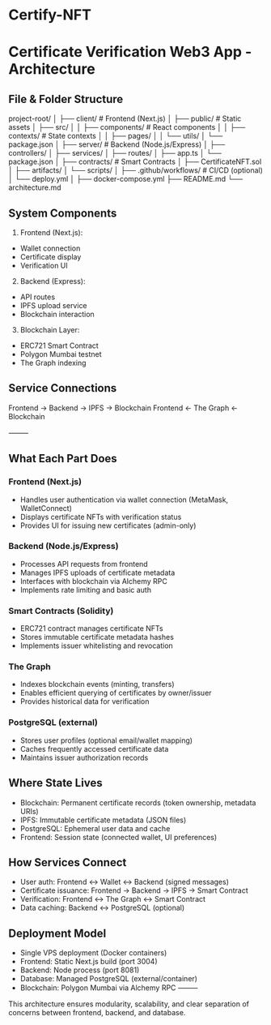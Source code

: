 # Certify-NFT
# Certificate Verification Web3 App - Architecture

## File & Folder Structure

project-root/
│
├── client/                  # Frontend (Next.js)
│   ├── public/              # Static assets
│   ├── src/
│   │   ├── components/      # React components
│   │   ├── contexts/        # State contexts
│   │   ├── pages/
│   │   └── utils/
│   └── package.json
│
├── server/                  # Backend (Node.js/Express)
│   ├── controllers/
│   ├── services/
│   ├── routes/
│   ├── app.ts
│   └── package.json
│
├── contracts/               # Smart Contracts
│   ├── CertificateNFT.sol
│   ├── artifacts/
│   └── scripts/
│
├── .github/workflows/       # CI/CD (optional)
│   └── deploy.yml
│
├── docker-compose.yml
├── README.md
└── architecture.md

## System Components

1. Frontend (Next.js):
- Wallet connection
- Certificate display
- Verification UI

2. Backend (Express):
- API routes
- IPFS upload service
- Blockchain interaction

3. Blockchain Layer:
- ERC721 Smart Contract
- Polygon Mumbai testnet
- The Graph indexing

## Service Connections

Frontend → Backend → IPFS → Blockchain
Frontend ← The Graph ← Blockchain


⸻

## What Each Part Does

### Frontend (Next.js)
- Handles user authentication via wallet connection (MetaMask, WalletConnect)
- Displays certificate NFTs with verification status
- Provides UI for issuing new certificates (admin-only)

### Backend (Node.js/Express)
- Processes API requests from frontend
- Manages IPFS uploads of certificate metadata
- Interfaces with blockchain via Alchemy RPC
- Implements rate limiting and basic auth

### Smart Contracts (Solidity)
- ERC721 contract manages certificate NFTs
- Stores immutable certificate metadata hashes
- Implements issuer whitelisting and revocation

### The Graph
- Indexes blockchain events (minting, transfers)
- Enables efficient querying of certificates by owner/issuer
- Provides historical data for verification

### PostgreSQL (external)
- Stores user profiles (optional email/wallet mapping)
- Caches frequently accessed certificate data
- Maintains issuer authorization records

## Where State Lives
- Blockchain: Permanent certificate records (token ownership, metadata URIs)
- IPFS: Immutable certificate metadata (JSON files)
- PostgreSQL: Ephemeral user data and cache
- Frontend: Session state (connected wallet, UI preferences)

## How Services Connect
- User auth: Frontend ↔ Wallet ↔ Backend (signed messages)
- Certificate issuance: Frontend → Backend → IPFS → Smart Contract
- Verification: Frontend ↔ The Graph ↔ Smart Contract
- Data caching: Backend ↔ PostgreSQL (optional)

## Deployment Model
- Single VPS deployment (Docker containers)
- Frontend: Static Next.js build (port 3004)
- Backend: Node process (port 8081)
- Database: Managed PostgreSQL (external/container)
- Blockchain: Polygon Mumbai via Alchemy RPC
⸻

This architecture ensures modularity, scalability, and clear separation of concerns between frontend, backend, and database.